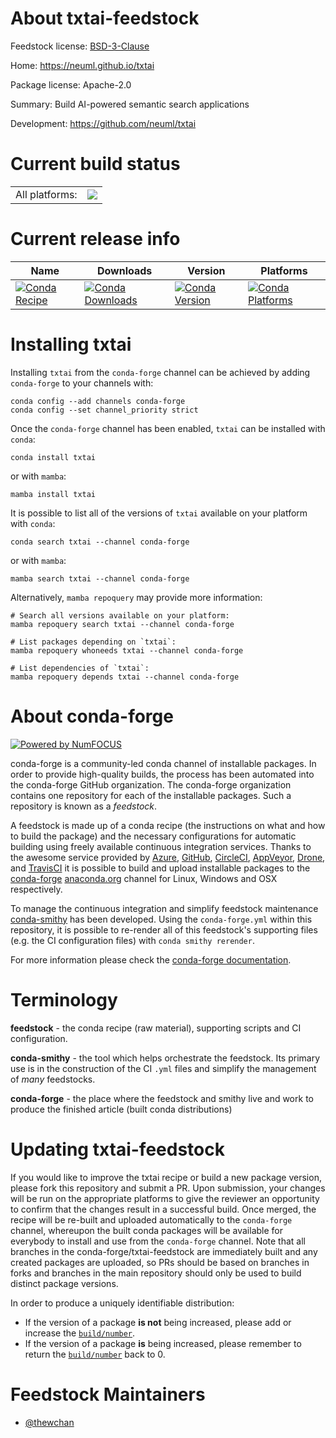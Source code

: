 About txtai-feedstock
=====================

Feedstock license: [BSD-3-Clause](https://github.com/conda-forge/txtai-feedstock/blob/main/LICENSE.txt)

Home: https://neuml.github.io/txtai

Package license: Apache-2.0

Summary: Build AI-powered semantic search applications

Development: https://github.com/neuml/txtai

Current build status
====================


<table><tr><td>All platforms:</td>
    <td>
      <a href="https://dev.azure.com/conda-forge/feedstock-builds/_build/latest?definitionId=18034&branchName=main">
        <img src="https://dev.azure.com/conda-forge/feedstock-builds/_apis/build/status/txtai-feedstock?branchName=main">
      </a>
    </td>
  </tr>
</table>

Current release info
====================

| Name | Downloads | Version | Platforms |
| --- | --- | --- | --- |
| [![Conda Recipe](https://img.shields.io/badge/recipe-txtai-green.svg)](https://anaconda.org/conda-forge/txtai) | [![Conda Downloads](https://img.shields.io/conda/dn/conda-forge/txtai.svg)](https://anaconda.org/conda-forge/txtai) | [![Conda Version](https://img.shields.io/conda/vn/conda-forge/txtai.svg)](https://anaconda.org/conda-forge/txtai) | [![Conda Platforms](https://img.shields.io/conda/pn/conda-forge/txtai.svg)](https://anaconda.org/conda-forge/txtai) |

Installing txtai
================

Installing `txtai` from the `conda-forge` channel can be achieved by adding `conda-forge` to your channels with:

```
conda config --add channels conda-forge
conda config --set channel_priority strict
```

Once the `conda-forge` channel has been enabled, `txtai` can be installed with `conda`:

```
conda install txtai
```

or with `mamba`:

```
mamba install txtai
```

It is possible to list all of the versions of `txtai` available on your platform with `conda`:

```
conda search txtai --channel conda-forge
```

or with `mamba`:

```
mamba search txtai --channel conda-forge
```

Alternatively, `mamba repoquery` may provide more information:

```
# Search all versions available on your platform:
mamba repoquery search txtai --channel conda-forge

# List packages depending on `txtai`:
mamba repoquery whoneeds txtai --channel conda-forge

# List dependencies of `txtai`:
mamba repoquery depends txtai --channel conda-forge
```


About conda-forge
=================

[![Powered by
NumFOCUS](https://img.shields.io/badge/powered%20by-NumFOCUS-orange.svg?style=flat&colorA=E1523D&colorB=007D8A)](https://numfocus.org)

conda-forge is a community-led conda channel of installable packages.
In order to provide high-quality builds, the process has been automated into the
conda-forge GitHub organization. The conda-forge organization contains one repository
for each of the installable packages. Such a repository is known as a *feedstock*.

A feedstock is made up of a conda recipe (the instructions on what and how to build
the package) and the necessary configurations for automatic building using freely
available continuous integration services. Thanks to the awesome service provided by
[Azure](https://azure.microsoft.com/en-us/services/devops/), [GitHub](https://github.com/),
[CircleCI](https://circleci.com/), [AppVeyor](https://www.appveyor.com/),
[Drone](https://cloud.drone.io/welcome), and [TravisCI](https://travis-ci.com/)
it is possible to build and upload installable packages to the
[conda-forge](https://anaconda.org/conda-forge) [anaconda.org](https://anaconda.org/)
channel for Linux, Windows and OSX respectively.

To manage the continuous integration and simplify feedstock maintenance
[conda-smithy](https://github.com/conda-forge/conda-smithy) has been developed.
Using the ``conda-forge.yml`` within this repository, it is possible to re-render all of
this feedstock's supporting files (e.g. the CI configuration files) with ``conda smithy rerender``.

For more information please check the [conda-forge documentation](https://conda-forge.org/docs/).

Terminology
===========

**feedstock** - the conda recipe (raw material), supporting scripts and CI configuration.

**conda-smithy** - the tool which helps orchestrate the feedstock.
                   Its primary use is in the construction of the CI ``.yml`` files
                   and simplify the management of *many* feedstocks.

**conda-forge** - the place where the feedstock and smithy live and work to
                  produce the finished article (built conda distributions)


Updating txtai-feedstock
========================

If you would like to improve the txtai recipe or build a new
package version, please fork this repository and submit a PR. Upon submission,
your changes will be run on the appropriate platforms to give the reviewer an
opportunity to confirm that the changes result in a successful build. Once
merged, the recipe will be re-built and uploaded automatically to the
`conda-forge` channel, whereupon the built conda packages will be available for
everybody to install and use from the `conda-forge` channel.
Note that all branches in the conda-forge/txtai-feedstock are
immediately built and any created packages are uploaded, so PRs should be based
on branches in forks and branches in the main repository should only be used to
build distinct package versions.

In order to produce a uniquely identifiable distribution:
 * If the version of a package **is not** being increased, please add or increase
   the [``build/number``](https://docs.conda.io/projects/conda-build/en/latest/resources/define-metadata.html#build-number-and-string).
 * If the version of a package **is** being increased, please remember to return
   the [``build/number``](https://docs.conda.io/projects/conda-build/en/latest/resources/define-metadata.html#build-number-and-string)
   back to 0.

Feedstock Maintainers
=====================

* [@thewchan](https://github.com/thewchan/)

